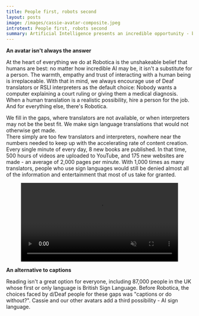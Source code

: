 ```yaml
---
title: People first, robots second
layout: posts
image: /images/cassie-avatar-composite.jpeg
introtext: People first, robots second
summary: Artificial Intelligence presents an incredible opportunity - but humans rule.  There's a time and a place for avatar sign language, and it's not to replace interpreters and translators.
---
```


**An avatar isn't always the answer**

At the heart of everything we do at Robotica is the unshakeable belief that humans are best: no matter how incredible AI may be, it isn't a substitute for a person.  The warmth, empathy and trust of interacting with a human being is irreplaceable.  With that in mind, we always encourage use of Deaf translators or RSLI interpreters as the default choice:  Nobody wants a computer explaining a court ruling or giving them a medical diagnosis.  When a human translation is a realistic possibility, hire a person for the job.  And for everything else, there's Robotica.  

We fill in the gaps, where translators are not available, or when interpreters may not be the best fit.  We make sign language translations that would not otherwise get made.  
There simply are too few translators and interpreters, nowhere near the numbers needed to keep up with the accelerating rate of content creation.  Every single minute of every day, 8 new books are published.  In that time, 500 hours of videos are uploaded to YouTube, and 175 new websites are made - an average of 2,000 pages per minute.  With 1,000 times as many translators, people who use sign languages would still be denied almost all of the information and entertainment that most of us take for granted.

<div class="container">
  <figure id="videoContainer" data-fullscreen="false">
    <video
      volume="0.0"
      width="100%"
      id="video"
      preload="auto"
      disablePictureInPicture
      controlslist="nodownload"
      autoplay
      muted
      loop
    >
      <source
        src="https://cdn.api.video/vod/vi4DWPQppZSA6kNRsRrttMLW/mp4/1080/source.mp4"
        type="video/mp4"
        aria-labelledby="title"
        aria-describedby="transcript"
      >
      <iframe src="https://embed.api.video/vod/vi4DWPQppZSA6kNRsRrttMLW" width="100%" frameborder="0" scrolling="no" allowfullscreen="true">
      </iframe>
    </video>
  </figure>
</div>

**An alternative to captions**

Reading isn't a great option for everyone, including 87,000 people in the UK whose first or only language is British Sign Language.  Before Robotica, the choices faced by d/Deaf people for these gaps was "captions or do without?".  Cassie and our other avatars add a third possibility - AI sign language.
